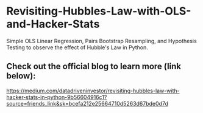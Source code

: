 # Revisiting-Hubbles-Law-with-OLS-and-Hacker-Stats
Simple OLS Linear Regression, Pairs Bootstrap Resampling, and Hypothesis Testing to observe the effect of Hubble's Law in Python.

## Check out the official blog to learn more (link below):
https://medium.com/datadriveninvestor/revisiting-hubbles-law-with-hacker-stats-in-python-9b56604916c1?source=friends_link&sk=bcefa212e25664710d5263d67bde0d7d
